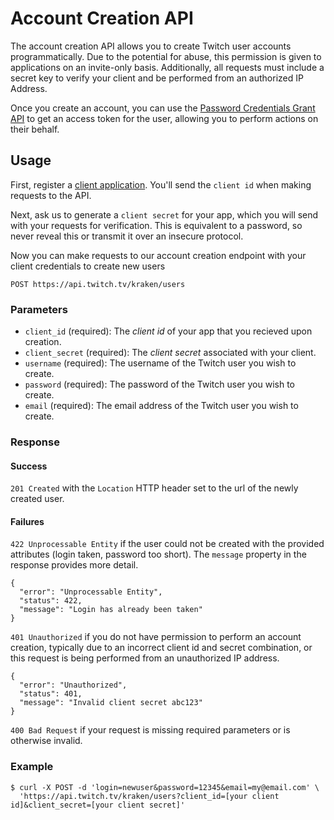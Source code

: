 # Account Creation API

The account creation API allows you to create Twitch user accounts programmatically. Due to the potential for abuse, this permission is given to applications on an invite-only basis. Additionally, all requests must include a secret key to verify your client and be performed from an authorized IP Address.

Once you create an account, you can use the [Password Credentials Grant API][] to get an access token for the user, allowing you to perform actions on their behalf.

[Password Credentials Grant API]: Password-Credentials-Grant

## Usage

First, register a [client application][]. You'll send the `client id` when making requests to the API.

Next, ask us to generate a `client secret` for your app, which you will send with your requests for verification. This is equivalent to a password, so never reveal this or transmit it over an insecure protocol.


[client application]: http://www.twitch.tv/settings?section=applications


Now you can make requests to our account creation endpoint with your client credentials to create new users

    POST https://api.twitch.tv/kraken/users

### Parameters

- `client_id` (required): The _client id_ of your app that you recieved upon creation.
- `client_secret` (required): The _client secret_ associated with your client.
- `username` (required): The username of the Twitch user you wish to create.
- `password` (required): The password of the Twitch user you wish to create.
- `email` (required): The email address of the Twitch user you wish to create.

### Response

#### Success

`201 Created` with the `Location` HTTP header set to the url of the newly created user.

#### Failures

`422 Unprocessable Entity` if the user could not be created with the provided attributes (login taken, password too short). The `message` property in the response provides more detail.

    {
      "error": "Unprocessable Entity",
      "status": 422,
      "message": "Login has already been taken"
    }

`401 Unauthorized` if you do not have permission to perform an account creation, typically due to an incorrect client id and secret combination, or this request is being performed from an unauthorized IP address.

    {
      "error": "Unauthorized",
      "status": 401,
      "message": "Invalid client secret abc123"
    }

`400 Bad Request` if your request is missing required parameters or is otherwise invalid.

### Example

    $ curl -X POST -d 'login=newuser&password=12345&email=my@email.com' \
      'https://api.twitch.tv/kraken/users?client_id=[your client id]&client_secret=[your client secret]'     